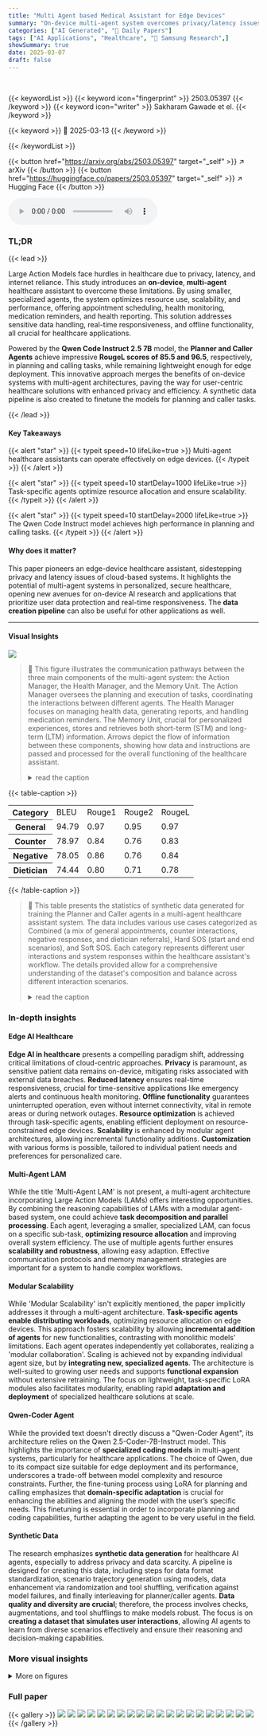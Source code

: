 ```yaml
---
title: "Multi Agent based Medical Assistant for Edge Devices"
summary: "On-device multi-agent system overcomes privacy/latency issues in healthcare, enabling personalized, scalable AI assistance."
categories: ["AI Generated", "🤗 Daily Papers"]
tags: ["AI Applications", "Healthcare", "🏢 Samsung Research",]
showSummary: true
date: 2025-03-07
draft: false
---
```


<br>

{{< keywordList >}}
{{< keyword icon="fingerprint" >}} 2503.05397 {{< /keyword >}}
{{< keyword icon="writer" >}} Sakharam Gawade et el. {{< /keyword >}}
 
{{< keyword >}} 🤗 2025-03-13 {{< /keyword >}}
 
{{< /keywordList >}}

{{< button href="https://arxiv.org/abs/2503.05397" target="_self" >}}
↗ arXiv
{{< /button >}}
{{< button href="https://huggingface.co/papers/2503.05397" target="_self" >}}
↗ Hugging Face
{{< /button >}}



<audio controls>
    <source src="https://ai-paper-reviewer.com/2503.05397/podcast.wav" type="audio/wav">
    Your browser does not support the audio element.
</audio>


### TL;DR


{{< lead >}}

Large Action Models face hurdles in healthcare due to privacy, latency, and internet reliance. This study introduces an **on-device**, **multi-agent** healthcare assistant to overcome these limitations. By using smaller, specialized agents, the system optimizes resource use, scalability, and performance, offering appointment scheduling, health monitoring, medication reminders, and health reporting. This solution addresses sensitive data handling, real-time responsiveness, and offline functionality, all crucial for healthcare applications. 



Powered by the **Qwen Code Instruct 2.5 7B** model, the **Planner and Caller Agents** achieve impressive **RougeL scores of 85.5 and 96.5**, respectively, in planning and calling tasks, while remaining lightweight enough for edge deployment. This innovative approach merges the benefits of on-device systems with multi-agent architectures, paving the way for user-centric healthcare solutions with enhanced privacy and efficiency. A synthetic data pipeline is also created to finetune the models for planning and caller tasks.

{{< /lead >}}


#### Key Takeaways

{{< alert "star" >}}
{{< typeit speed=10 lifeLike=true >}} Multi-agent healthcare assistants can operate effectively on edge devices. {{< /typeit >}}
{{< /alert >}}

{{< alert "star" >}}
{{< typeit speed=10 startDelay=1000 lifeLike=true >}} Task-specific agents optimize resource allocation and ensure scalability. {{< /typeit >}}
{{< /alert >}}

{{< alert "star" >}}
{{< typeit speed=10 startDelay=2000 lifeLike=true >}} The Qwen Code Instruct model achieves high performance in planning and calling tasks. {{< /typeit >}}
{{< /alert >}}

#### Why does it matter?
This paper pioneers an edge-device healthcare assistant, sidestepping privacy and latency issues of cloud-based systems. It highlights the potential of multi-agent systems in personalized, secure healthcare, opening new avenues for on-device AI research and applications that prioritize user data protection and real-time responsiveness. The **data creation pipeline** can also be useful for other applications as well.

------
#### Visual Insights



![](https://arxiv.org/html/2503.05397/extracted/6259733/images/system_arch.png)

> 🔼 This figure illustrates the communication pathways between the three main components of the multi-agent system: the Action Manager, the Health Manager, and the Memory Unit.  The Action Manager oversees the planning and execution of tasks, coordinating the interactions between different agents. The Health Manager focuses on managing health data, generating reports, and handling medication reminders.  The Memory Unit, crucial for personalized experiences, stores and retrieves both short-term (STM) and long-term (LTM) information.  Arrows depict the flow of information between these components, showing how data and instructions are passed and processed for the overall functioning of the healthcare assistant.
> <details>
> <summary>read the caption</summary>
> (a) Communication in the multi-agent system
> </details>





{{< table-caption >}}
<table class="ltx_tabular ltx_centering ltx_guessed_headers ltx_align_middle" id="S6.T2.1">
<tbody class="ltx_tbody">
<tr class="ltx_tr" id="S6.T2.1.1.1">
<th class="ltx_td ltx_align_left ltx_th ltx_th_row ltx_border_l ltx_border_r ltx_border_t" id="S6.T2.1.1.1.1"><span class="ltx_text ltx_font_bold" id="S6.T2.1.1.1.1.1">Category</span></th>
<td class="ltx_td ltx_align_center ltx_border_r ltx_border_t" id="S6.T2.1.1.1.2"><span class="ltx_text ltx_font_bold" id="S6.T2.1.1.1.2.1">BLEU</span></td>
<td class="ltx_td ltx_align_center ltx_border_r ltx_border_t" id="S6.T2.1.1.1.3"><span class="ltx_text ltx_font_bold" id="S6.T2.1.1.1.3.1">Rouge1</span></td>
<td class="ltx_td ltx_align_center ltx_border_r ltx_border_t" id="S6.T2.1.1.1.4"><span class="ltx_text ltx_font_bold" id="S6.T2.1.1.1.4.1">Rouge2</span></td>
<td class="ltx_td ltx_align_center ltx_border_r ltx_border_t" id="S6.T2.1.1.1.5"><span class="ltx_text ltx_font_bold" id="S6.T2.1.1.1.5.1">RougeL</span></td>
</tr>
<tr class="ltx_tr" id="S6.T2.1.2.2">
<th class="ltx_td ltx_align_left ltx_th ltx_th_row ltx_border_l ltx_border_r ltx_border_t" id="S6.T2.1.2.2.1">General</th>
<td class="ltx_td ltx_align_center ltx_border_r ltx_border_t" id="S6.T2.1.2.2.2">94.79</td>
<td class="ltx_td ltx_align_center ltx_border_r ltx_border_t" id="S6.T2.1.2.2.3">0.97</td>
<td class="ltx_td ltx_align_center ltx_border_r ltx_border_t" id="S6.T2.1.2.2.4">0.95</td>
<td class="ltx_td ltx_align_center ltx_border_r ltx_border_t" id="S6.T2.1.2.2.5">0.97</td>
</tr>
<tr class="ltx_tr" id="S6.T2.1.3.3">
<th class="ltx_td ltx_align_left ltx_th ltx_th_row ltx_border_l ltx_border_r ltx_border_t" id="S6.T2.1.3.3.1">Counter</th>
<td class="ltx_td ltx_align_center ltx_border_r ltx_border_t" id="S6.T2.1.3.3.2">78.97</td>
<td class="ltx_td ltx_align_center ltx_border_r ltx_border_t" id="S6.T2.1.3.3.3">0.84</td>
<td class="ltx_td ltx_align_center ltx_border_r ltx_border_t" id="S6.T2.1.3.3.4">0.76</td>
<td class="ltx_td ltx_align_center ltx_border_r ltx_border_t" id="S6.T2.1.3.3.5">0.83</td>
</tr>
<tr class="ltx_tr" id="S6.T2.1.4.4">
<th class="ltx_td ltx_align_left ltx_th ltx_th_row ltx_border_l ltx_border_r ltx_border_t" id="S6.T2.1.4.4.1">Negative</th>
<td class="ltx_td ltx_align_center ltx_border_r ltx_border_t" id="S6.T2.1.4.4.2">78.05</td>
<td class="ltx_td ltx_align_center ltx_border_r ltx_border_t" id="S6.T2.1.4.4.3">0.86</td>
<td class="ltx_td ltx_align_center ltx_border_r ltx_border_t" id="S6.T2.1.4.4.4">0.76</td>
<td class="ltx_td ltx_align_center ltx_border_r ltx_border_t" id="S6.T2.1.4.4.5">0.84</td>
</tr>
<tr class="ltx_tr" id="S6.T2.1.5.5">
<th class="ltx_td ltx_align_left ltx_th ltx_th_row ltx_border_b ltx_border_l ltx_border_r ltx_border_t" id="S6.T2.1.5.5.1">Dietician</th>
<td class="ltx_td ltx_align_center ltx_border_b ltx_border_r ltx_border_t" id="S6.T2.1.5.5.2">74.44</td>
<td class="ltx_td ltx_align_center ltx_border_b ltx_border_r ltx_border_t" id="S6.T2.1.5.5.3">0.80</td>
<td class="ltx_td ltx_align_center ltx_border_b ltx_border_r ltx_border_t" id="S6.T2.1.5.5.4">0.71</td>
<td class="ltx_td ltx_align_center ltx_border_b ltx_border_r ltx_border_t" id="S6.T2.1.5.5.5">0.78</td>
</tr>
</tbody>
</table>{{< /table-caption >}}

> 🔼 This table presents the statistics of synthetic data generated for training the Planner and Caller agents in a multi-agent healthcare assistant system.  The data includes various use cases categorized as Combined (a mix of general appointments, counter interactions, negative responses, and dietician referrals), Hard SOS (start and end scenarios), and Soft SOS.  Each category represents different user interactions and system responses within the healthcare assistant's workflow.  The details provided allow for a comprehensive understanding of the dataset's composition and balance across different interaction scenarios.
> <details>
> <summary>read the caption</summary>
> Table 1: Statistics of Synthetic Data Created for Planner and Caller agents. Combined indicates mixture of appointment usecases (general, counter, negative, dietician), hard SOS (start and end) and soft SOS. General: Appointment booked after finding specialist for the symptoms, Counter: Follow-up questions asked to understand symptoms better, Negative: User declines the appointment, Dietician: Use is referred to dietician based on the symptoms
> </details>





### In-depth insights


#### Edge AI Healthcare
**Edge AI in healthcare** presents a compelling paradigm shift, addressing critical limitations of cloud-centric approaches.  **Privacy** is paramount, as sensitive patient data remains on-device, mitigating risks associated with external data breaches. **Reduced latency** ensures real-time responsiveness, crucial for time-sensitive applications like emergency alerts and continuous health monitoring.  **Offline functionality** guarantees uninterrupted operation, even without internet connectivity, vital in remote areas or during network outages.  **Resource optimization** is achieved through task-specific agents, enabling efficient deployment on resource-constrained edge devices.  **Scalability** is enhanced by modular agent architectures, allowing incremental functionality additions.  **Customization** with various forms is possible, tailored to individual patient needs and preferences for personalized care.

#### Multi-Agent LAM
While the title 'Multi-Agent LAM' is not present, a multi-agent architecture incorporating Large Action Models (LAMs) offers interesting opportunities. By combining the reasoning capabilities of LAMs with a modular agent-based system, one could achieve **task decomposition and parallel processing**.  Each agent, leveraging a smaller, specialized LAM, can focus on a specific sub-task, **optimizing resource allocation** and improving overall system efficiency. The use of multiple agents further ensures **scalability and robustness**, allowing easy adaption. Effective communication protocols and memory management strategies are important for a system to handle complex workflows.

#### Modular Scalability
While 'Modular Scalability' isn't explicitly mentioned, the paper implicitly addresses it through a multi-agent architecture. **Task-specific agents enable distributing workloads**, optimizing resource allocation on edge devices. This approach fosters scalability by allowing **incremental addition of agents** for new functionalities, contrasting with monolithic models' limitations.  Each agent operates independently yet collaborates, realizing a 'modular collaboration'. Scaling is achieved not by expanding individual agent size, but by **integrating new, specialized agents**.  The architecture is well-suited to growing user needs and supports **functional expansion** without extensive retraining. The focus on lightweight, task-specific LoRA modules also facilitates modularity, enabling rapid **adaptation and deployment** of specialized healthcare solutions at scale.

#### Qwen-Coder Agent
While the provided text doesn't directly discuss a "Qwen-Coder Agent", its architecture relies on the Qwen 2.5-Coder-7B-Instruct model. This highlights the importance of **specialized coding models** in multi-agent systems, particularly for healthcare applications. The choice of Qwen, due to its compact size suitable for edge deployment and its performance, underscores a trade-off between model complexity and resource constraints. Further, the fine-tuning process using LoRA for planning and calling emphasizes that **domain-specific adaptation** is crucial for enhancing the abilities and aligning the model with the user’s specific needs. This finetuning is essential in order to incorporate planning and coding capabilities, further adapting the agent to be very useful in the field.

#### Synthetic Data
The research emphasizes **synthetic data generation** for healthcare AI agents, especially to address privacy and data scarcity. A pipeline is designed for creating this data, including steps for data format standardization, scenario trajectory generation using models, data enhancement via randomization and tool shuffling, verification against model failures, and finally interleaving for planner/caller agents. **Data quality and diversity are crucial**; therefore, the process involves checks, augmentations, and tool shufflings to make models robust. The focus is on **creating a dataset that simulates user interactions**, allowing AI agents to learn from diverse scenarios effectively and ensure their reasoning and decision-making capabilities.


### More visual insights

<details>
<summary>More on figures
</summary>


![](https://arxiv.org/html/2503.05397/extracted/6259733/images/action_manager.png)

> 🔼 The figure illustrates the communication flow between the planner and caller agents within the Action Manager module. The planner agent, responsible for planning and generating action trajectories, sends the relevant information to the caller agent. The caller agent then executes the planned actions using various tools or APIs. This interaction is a key part of the multi-agent system's workflow, showcasing how these agents collaborate to achieve complex healthcare tasks.
> <details>
> <summary>read the caption</summary>
> (b) Communication between the planner and caller in Action Manager
> </details>



![](https://arxiv.org/html/2503.05397/extracted/6259733/images/app_diag.png)

> 🔼 This figure illustrates the multi-agent architecture of the healthcare assistant system.  It showcases the three main components: the Action Manager, the Health Manager, and the Memory Unit (both short-term and long-term).  The Action Manager coordinates the overall workflow by handling user prompts and managing agent interactions. The Health Manager houses several specialized agents for tasks such as health monitoring, medication reminders, and report generation.  The Memory Unit acts as the system's knowledge base, storing both short-term contextual information from ongoing interactions and long-term data such as patient history and preferences.  The figure also displays how these components communicate and interact to provide a comprehensive healthcare assistance experience.
> <details>
> <summary>read the caption</summary>
> Figure 1: Multi-Agent Design for Healthcare Assistant
> </details>



![](https://arxiv.org/html/2503.05397/extracted/6259733/images/datagen.png)

> 🔼 This figure illustrates the three-tier architecture of the end-to-end (E2E) application.  The frontend (user interface) handles user interaction, sending requests to the backend for processing. The backend manages agent models, data storage (SQLite database), and interacts with external services like Twilio (for notifications) and potentially a smart-watch simulator. The data layer (SQLite database) stores user data, interaction history, and other relevant information.  The communication flow shows how user actions trigger processes at the backend, leading to responses generated by agent models and stored in the database. The system utilizes several components such as: Frontend (React.js based application), Backend (Django framework), SQLite database, Celery (for task queue management), Twilio (for SMS and notification), and Qwen-7b Coder Instruct model for the agent models.
> <details>
> <summary>read the caption</summary>
> Figure 2: System flow diagram of the E2E application
> </details>



![](https://arxiv.org/html/2503.05397/extracted/6259733/images/appointment_booking_new.png)

> 🔼 The figure illustrates the data creation pipeline employed in the paper.  It starts with collecting data, then standardizes the format for consistency across various use cases.  Data generation involves creating synthetic trajectories that mimic realistic user interactions. This is followed by data enhancement techniques, including transformations to improve data quality and prevent overfitting. The data is then thoroughly verified to ensure accuracy and completeness, with any necessary updates being made to the generation pipeline for iterative improvement.  Finally, data interleaving is performed to create separate datasets for the planner and caller agents, optimizing the training process of the models.
> <details>
> <summary>read the caption</summary>
> Figure 3: Data Creation Process
> </details>



![](https://arxiv.org/html/2503.05397/extracted/6259733/images/reminder-upload.png)

> 🔼 This figure demonstrates the appointment booking process within the multi-agent healthcare assistant.  It shows a multi-turn conversation between the user and the AI, where the user describes their symptoms (abdominal pain and nausea). The AI, through its planner and caller agents, interacts with the user, clarifying symptoms and suggesting a suitable specialist (Gastroenterologist) based on the user's availability. The system then confirms the appointment time and date.
> <details>
> <summary>read the caption</summary>
> Figure 4: Appointment Booking
> </details>



![](https://arxiv.org/html/2503.05397/extracted/6259733/images/reminder-set.png)

> 🔼 This figure shows the user interface of the application, specifically focusing on the 'Reminders' section.  The image shows how uploaded medication schedules are processed and displayed as reminders in the application.  The left panel (a) shows how a prescription is uploaded, with the medication details extracted and automatically converted into reminders presented in a list-view in the right panel (b). The system uses the prescription data to create and schedule reminders for medication intake.
> <details>
> <summary>read the caption</summary>
> (a) Medication Uploaded schedule Reminders
> </details>



![](https://arxiv.org/html/2503.05397/extracted/6259733/images/soft-sos-triggered.png)

> 🔼 This figure shows the user interface after adding reminders from a prescription. The user has uploaded a prescription, and the system has automatically extracted relevant details such as medicine names, dosage timing, and frequency to create personalized reminders for the user. These reminders are displayed in a user-friendly format, making health management more convenient and efficient.
> <details>
> <summary>read the caption</summary>
> (b) Reminder Added
> </details>



![](https://arxiv.org/html/2503.05397/extracted/6259733/images/reminder-set.png)

> 🔼 This figure shows the process of adding medication reminders from a prescription.  Panel (a) displays the interface for uploading a prescription image.  Panel (b) shows the resulting added reminders in the application calendar, demonstrating how the system automatically extracts medication details from the uploaded prescription and creates reminders for the user.
> <details>
> <summary>read the caption</summary>
> Figure 5: Adding Reminder from Prescription
> </details>



![](https://arxiv.org/html/2503.05397/extracted/6259733/images/hard-sos.png)

> 🔼 This figure demonstrates a soft SOS alert triggered by the system due to abnormal vital signs detected from a simulated smartwatch.  The abnormal vitals are displayed to the user.  This soft SOS is a non-emergency alert designed to inform the user of potential health issues and does not automatically trigger emergency services.
> <details>
> <summary>read the caption</summary>
> (a) Soft SOS triggered due to abnormal vitals (simulated)
> </details>



![](https://arxiv.org/html/2503.05397/extracted/6259733/images/sms.jpg)

> 🔼 This figure shows a snapshot of the application's interface after the system has analyzed the user's vital signs.  The system continuously monitors vitals like heart rate, blood oxygen levels, etc. via a connected smartwatch or other device. If it detects irregularities, it triggers an alert. This display shows the processed vital sign data to the user and indicates whether an emergency response (SOS) was triggered. The system's health monitoring functionality aids users in proactive health management.
> <details>
> <summary>read the caption</summary>
> (b) User’s vitals analyzed
> </details>



![](https://arxiv.org/html/2503.05397/extracted/6259733/images/planner_IB_xlam.png)

> 🔼 This figure shows a snapshot of the application's interface when a soft SOS is triggered due to abnormal vital signs. The left panel displays the user's vitals being monitored (heart rate, oxygen level, sleep stages etc.), showing values outside the normal range which triggers the soft SOS. The right panel shows a summary of the user's vitals data with anomalies clearly indicated.  The system doesn't automatically trigger emergency services, but alerts the user about the unusual readings, prompting them to take necessary actions such as seeking medical advice.
> <details>
> <summary>read the caption</summary>
> Figure 6: Soft SOS triggered and vitals analyzed
> </details>



![](https://arxiv.org/html/2503.05397/extracted/6259733/images/planner_7B_xLAM.png)

> 🔼 The figure shows the user interface for triggering a Hard SOS (hard emergency).  It is part of a multi-agent healthcare assistant system designed for edge devices.  The interface likely allows the user to initiate an emergency alert that would automatically notify emergency services and relevant contacts, potentially including location data via GPS.
> <details>
> <summary>read the caption</summary>
> (a) Hard SOS-Interface
> </details>



![](https://arxiv.org/html/2503.05397/extracted/6259733/images/caller.png)

> 🔼 The figure shows a screenshot of an SMS message sent as part of the Hard SOS (Hard Software Override System) emergency response. The message is sent to the user's designated emergency contacts, providing vital information such as the user's name, location coordinates, and the urgent need for assistance.  This SMS is triggered when a user activates the Hard SOS feature in the application, indicating a critical emergency situation requiring immediate attention. The inclusion of GPS coordinates facilitates rapid response and location of the user by emergency services.
> <details>
> <summary>read the caption</summary>
> (b) Hard SOS-SMS
> </details>



</details>






### Full paper

{{< gallery >}}
<img src="https://ai-paper-reviewer.com/2503.05397/1.png" class="grid-w50 md:grid-w33 xl:grid-w25" />
<img src="https://ai-paper-reviewer.com/2503.05397/2.png" class="grid-w50 md:grid-w33 xl:grid-w25" />
<img src="https://ai-paper-reviewer.com/2503.05397/3.png" class="grid-w50 md:grid-w33 xl:grid-w25" />
<img src="https://ai-paper-reviewer.com/2503.05397/4.png" class="grid-w50 md:grid-w33 xl:grid-w25" />
<img src="https://ai-paper-reviewer.com/2503.05397/5.png" class="grid-w50 md:grid-w33 xl:grid-w25" />
<img src="https://ai-paper-reviewer.com/2503.05397/6.png" class="grid-w50 md:grid-w33 xl:grid-w25" />
<img src="https://ai-paper-reviewer.com/2503.05397/7.png" class="grid-w50 md:grid-w33 xl:grid-w25" />
<img src="https://ai-paper-reviewer.com/2503.05397/8.png" class="grid-w50 md:grid-w33 xl:grid-w25" />
<img src="https://ai-paper-reviewer.com/2503.05397/9.png" class="grid-w50 md:grid-w33 xl:grid-w25" />
<img src="https://ai-paper-reviewer.com/2503.05397/10.png" class="grid-w50 md:grid-w33 xl:grid-w25" />
<img src="https://ai-paper-reviewer.com/2503.05397/11.png" class="grid-w50 md:grid-w33 xl:grid-w25" />
<img src="https://ai-paper-reviewer.com/2503.05397/12.png" class="grid-w50 md:grid-w33 xl:grid-w25" />
<img src="https://ai-paper-reviewer.com/2503.05397/13.png" class="grid-w50 md:grid-w33 xl:grid-w25" />
<img src="https://ai-paper-reviewer.com/2503.05397/14.png" class="grid-w50 md:grid-w33 xl:grid-w25" />
<img src="https://ai-paper-reviewer.com/2503.05397/15.png" class="grid-w50 md:grid-w33 xl:grid-w25" />
<img src="https://ai-paper-reviewer.com/2503.05397/16.png" class="grid-w50 md:grid-w33 xl:grid-w25" />
<img src="https://ai-paper-reviewer.com/2503.05397/17.png" class="grid-w50 md:grid-w33 xl:grid-w25" />
<img src="https://ai-paper-reviewer.com/2503.05397/18.png" class="grid-w50 md:grid-w33 xl:grid-w25" />
<img src="https://ai-paper-reviewer.com/2503.05397/19.png" class="grid-w50 md:grid-w33 xl:grid-w25" />
<img src="https://ai-paper-reviewer.com/2503.05397/20.png" class="grid-w50 md:grid-w33 xl:grid-w25" />
{{< /gallery >}}